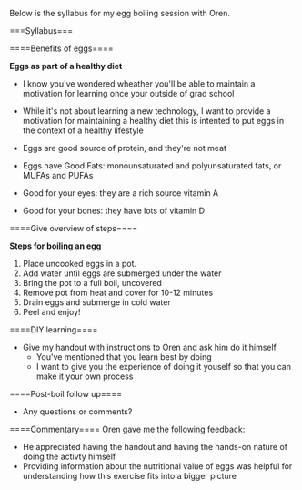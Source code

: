 Below is the syllabus for my egg boiling session with Oren.

===Syllabus===

====Benefits of eggs====

**Eggs as part of a healthy diet**
- I know you've wondered wheather you'll be able to maintain a motivation for learning once your outside of grad school
- While it's not about learning a new technology, I want to provide a motivation for maintaining a healthy diet this is intented to put eggs in the context of a healthy lifestyle
	
- Eggs are good source of protein, and they're not meat
- Eggs have Good Fats: monounsaturated and polyunsaturated fats, or MUFAs and PUFAs
- Good for your eyes: they are a rich source vitamin A
- Good for your bones: they have lots of vitamin D

====Give overview of steps====

**Steps for boiling an egg**

1. Place uncooked eggs in a pot.
2. Add water until eggs are submerged under the water
3. Bring the pot to a full boil, uncovered
4. Remove pot from heat and cover for 10-12 minutes
5. Drain eggs and submerge in cold water
6. Peel and enjoy!

====DIY learning====
- Give my handout with instructions to Oren and ask him do it himself
	- You've mentioned that you learn best by doing
	- I want to give you the experience of doing it youself so that you can make it your own process

====Post-boil follow up====
- Any questions or comments?

====Commentary====
Oren gave me the following feedback:
- He appreciated having the handout and having the hands-on nature of doing the activty himself
- Providing information about the nutritional value of eggs was helpful for understanding how this exercise fits into a bigger picture
